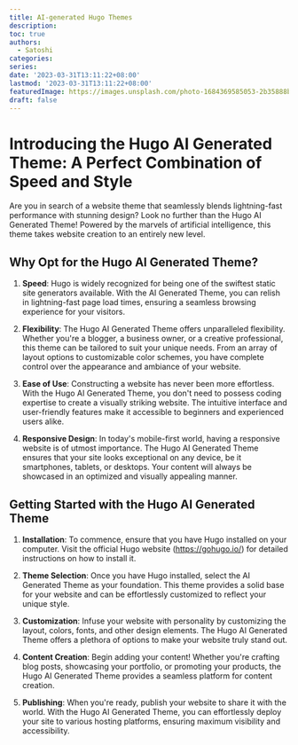 ```yaml
---
title: AI-generated Hugo Themes
description:
toc: true
authors:
  - Satoshi
categories:
series:
date: '2023-03-31T13:11:22+08:00'
lastmod: '2023-03-31T13:11:22+08:00'
featuredImage: https://images.unsplash.com/photo-1684369585053-2b35888b3ae8?auto=format&fit=crop&q=80&w=1928&ixlib=rb-4.0.3&ixid=M3wxMjA3fDB8MHxwaG90by1wYWdlfHx8fGVufDB8fHx8fA%3D%3D
draft: false
---
```


# Introducing the <link>Hugo AI Generated Theme</link>: A Perfect Combination of Speed and Style

Are you in search of a website theme that seamlessly blends lightning-fast performance with stunning design? Look no further than the <link>Hugo AI Generated Theme</link>! Powered by the marvels of artificial intelligence, this theme takes website creation to an entirely new level.

## Why Opt for the <link>Hugo AI Generated Theme</link>?

1. **Speed**: <link>Hugo</link> is widely recognized for being one of the swiftest static site generators available. With the <link>AI Generated Theme</link>, you can relish in lightning-fast page load times, ensuring a seamless browsing experience for your visitors.

2. **Flexibility**: The <link>Hugo AI Generated Theme</link> offers unparalleled flexibility. Whether you're a blogger, a business owner, or a creative professional, this theme can be tailored to suit your unique needs. From an array of layout options to customizable color schemes, you have complete control over the appearance and ambiance of your website.

3. **Ease of Use**: Constructing a website has never been more effortless. With the <link>Hugo AI Generated Theme</link>, you don't need to possess coding expertise to create a visually striking website. The intuitive interface and user-friendly features make it accessible to beginners and experienced users alike.

4. **Responsive Design**: In today's mobile-first world, having a responsive website is of utmost importance. The <link>Hugo AI Generated Theme</link> ensures that your site looks exceptional on any device, be it smartphones, tablets, or desktops. Your content will always be showcased in an optimized and visually appealing manner.

## Getting Started with the <link>Hugo AI Generated Theme</link>

1. **Installation**: To commence, ensure that you have <link>Hugo</link> installed on your computer. Visit the official <link>Hugo</link> website (https://gohugo.io/) for detailed instructions on how to install it.

2. **Theme Selection**: Once you have <link>Hugo</link> installed, select the <link>AI Generated Theme</link> as your foundation. This theme provides a solid base for your website and can be effortlessly customized to reflect your unique style.

3. **Customization**: Infuse your website with personality by customizing the layout, colors, fonts, and other design elements. The <link>Hugo AI Generated Theme</link> offers a plethora of options to make your website truly stand out.

4. **Content Creation**: Begin adding your content! Whether you're crafting blog posts, showcasing your portfolio, or promoting your products, the <link>Hugo AI Generated Theme</link> provides a seamless platform for content creation.

5. **Publishing**: When you're ready, publish your website to share it with the world. With the <link>Hugo AI Generated Theme</link>, you can effortlessly deploy your site to various hosting platforms, ensuring maximum visibility and accessibility.